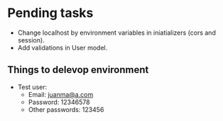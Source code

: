 # Pending tasks

- Change localhost by environment variables in iniatializers (cors and session).
- Add validations in User model.

## Things to delevop environment

- Test user:
  - Email: juanma@a.com
  - Password: 12346578
  - Other passwords: 123456